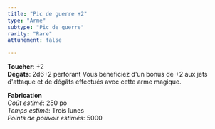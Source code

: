 ```yaml
---
title: "Pic de guerre +2"
type: "Arme"
subtype: "Pic de guerre"
rarity: "Rare"
attunement: false

---
```

**Toucher**: +2  
**Dégâts**: 2d6+2 perforant
Vous bénéficiez d'un bonus de +2 aux jets d'attaque et de dégâts effectués avec cette arme magique.  

**Fabrication**  
*Coût estimé*: 250 po    
*Temps estimé*: Trois lunes  
*Points de pouvoir estimés*: 5000      
